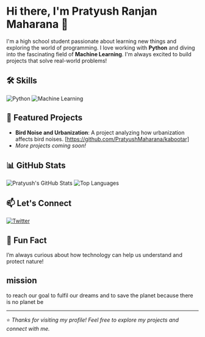 # Hi there, I'm Pratyush Ranjan Maharana 👋

I'm a high school student passionate about learning new things and exploring the world of programming. I love working with **Python** and diving into the fascinating field of **Machine Learning**. I'm always excited to build projects that solve real-world problems!

## 🛠️ Skills
![Python](https://img.shields.io/badge/Python-3776AB?style=for-the-badge&logo=python&logoColor=white)
![Machine Learning](https://img.shields.io/badge/Machine%20Learning-FF6F00?style=for-the-badge&logo=scikit-learn&logoColor=white)

## 🌟 Featured Projects
- **Bird Noise and Urbanization**: A project analyzing how urbanization affects bird noises. [https://github.com/PratyushMaharana/kabootar]
- *More projects coming soon!*

## 📊 GitHub Stats
![Pratyush's GitHub Stats](https://github-readme-stats.vercel.app/api?username=PratyushMaharana&show_icons=true&theme=radical)
![Top Languages](https://github-readme-stats.vercel.app/api/top-langs/?username=PratyushMaharana&layout=compact&theme=radical)

## 📫 Let's Connect
[![Twitter](https://img.shields.io/badge/Twitter-1DA1F2?style=for-the-badge&logo=twitter&logoColor=white)](https://twitter.com/Pratyush008PRM)

## 🎉 Fun Fact
I’m always curious about how technology can help us understand and protect nature!

## mission 
to reach our goal to fulfil our dreams and to save the planet because there is no planet be 


---

⭐️ *Thanks for visiting my profile! Feel free to explore my projects and connect with me.*

